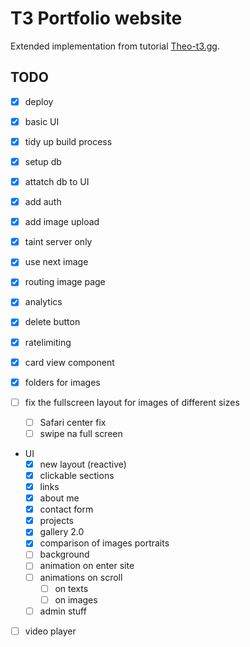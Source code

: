 # T3 Portfolio website 

Extended implementation from tutorial [Theo-t3.gg](https://www.youtube.com/watch?v=d5x0JCZbAJs).

## TODO

- [x] deploy
- [x] basic UI
- [x] tidy up build process 
- [x] setup db
- [x] attatch db to UI
- [x] add auth
- [x] add image upload
- [x] taint server only
- [x] use next image 
- [x] routing image page
- [x] analytics
- [x] delete button
- [x] ratelimiting
- [x] card view component
- [x] folders for images

- [ ] fix the fullscreen layout for images of different sizes
    - [ ] Safari center fix
    - [ ] swipe na full screen  

- UI 
    - [x] new layout (reactive)
    - [x] clickable sections
    - [x] links
    - [x] about me
    - [x] contact form
    - [x] projects
    - [x] gallery 2.0
    - [x] comparison of images portraits
    - [ ] background
    - [ ] animation on enter site
    - [ ] animations on scroll
        - [ ] on texts
        - [ ] on images
    - [ ] admin stuff

- [ ] video player